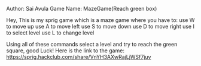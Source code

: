 Author: Sai Avula
Game Name: MazeGame(Reach green box)

Hey, This is my sprig game which is a maze game where you have to:
use W to move up
use A to move left
use S to move down
use D to move right
use I to select level
use L to change level

Using all of these commands select a level and try to reach the green square, good Luck!
Here is the link to the game: https://sprig.hackclub.com/share/VnYH3AXwRajLjWSf7juv
